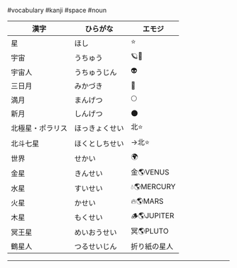 #vocabulary #kanji #space #noun 

| 漢字       | ひらがな    | エモジ         |
| -------- | ------- | ----------- |
| 星        | ほし      | ⭐️          |
| 宇宙       | うちゅう    | 🪐🌌        |
| 宇宙人      | うちゅうじん  | 👽          |
| 三日月      | みかづき    | 🌙          |
| 満月       | まんげつ    | 🌕          |
| 新月       | しんげつ    | 🌑          |
| 北極星・ポラリス | ほっきょくせい | 北⭐️         |
| 北斗七星     | ほくとしちせい | ️→北⭐️       |
| 世界       | せかい     | 🌍          |
| 金星       | きんせい    | 金🌎VENUS    |
| 水星       | すいせい    | 💧🌎MERCURY |
| 火星       | かせい     | 🔥🌎MARS    |
| 木星       | もくせい    | 🪵🌎JUPITER |
| 冥王星      | めいおうせい  | 冥🌎PLUTO    |
| 鶴星人      | つるせいじん  | 折り紙の星人      |

---
